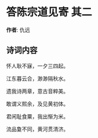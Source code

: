 # 答陈宗道见寄  其二

**作者**: 仇远

## 诗词内容

怀人耿不寐，一夕三四起。

江东暮云合，渺渺隔秋水。

遗我诗两章，意古音粹美。

敢谓义熙余，及见黄初体。

君闲耻食粟，我出惭为米。

流品敻不同，黄河贯清济。

